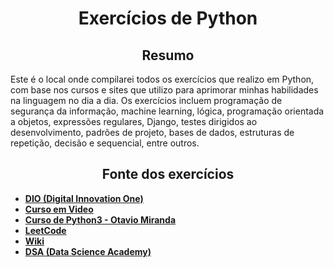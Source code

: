 <h1 align="center">Exercícios de Python</h1>

<h2 align="center">Resumo</h2>
<p>
 Este é o local onde compilarei todos os exercícios que realizo em Python, com base nos cursos e sites que utilizo para aprimorar minhas habilidades na linguagem no dia a dia. Os exercícios incluem programação de segurança da informação, machine learning, lógica, programação orientada a objetos, expressões regulares, Django, testes dirigidos ao desenvolvimento, padrões de projeto, bases de dados, estruturas de repetição, decisão e sequencial, entre outros.
</p>

<h2 align="center">Fonte dos exercícios</h2>
<ul>
 <li><a href="https://www.dio.me/" target="_blank"><b>DIO (Digital Innovation One)</b></a></li>
 <li><a href="https://www.cursoemvideo.com/" target="_blank"><b>Curso em Video</b></a></li>
 <li><a href="https://www.udemy.com/course/python-3-do-zero-ao-avancado/" target="_blank"><b>Curso de Python3 - Otavio Miranda</b></a></li>
 <li><a href="https://leetcode.com/" target="_blank"><b>LeetCode</b></a></li>
 <li><a href="https://wiki.python.org.br/ListaDeExercicios" target="_blank"><b>Wiki</b></a></li>
 <li><a href="https://www.datascienceacademy.com.br/" target="_blank"><b>DSA (Data Science Academy)</b></a></li>
</ul>
